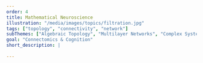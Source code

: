 ```yaml
---
order: 4
title: Mathematical Neuroscience
illustration: "/media/images/topics/filtration.jpg"
tags: ["topology", "connectivity", "network"]
subThemes: ["Algebraic Topology", "Multilayer Networks", "Complex Systems", "Persistent Homology", "Statistics", "Information Theory", "Spectral Theory"]
goal: "Connectomics & Cognition"
short_description: |
  
---
```


